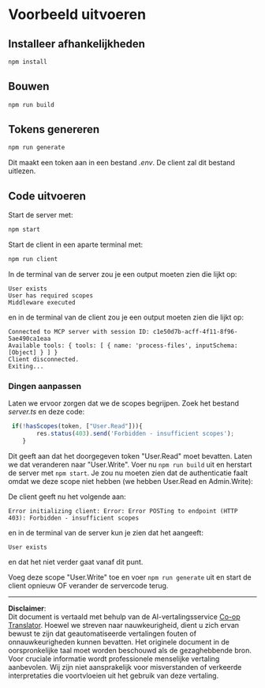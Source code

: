 <!--
CO_OP_TRANSLATOR_METADATA:
{
  "original_hash": "3880d89fa60abc699e1a17a82ae514ef",
  "translation_date": "2025-10-07T01:23:22+00:00",
  "source_file": "03-GettingStarted/11-simple-auth/solution/typescript/README.md",
  "language_code": "nl"
}
-->
# Voorbeeld uitvoeren

## Installeer afhankelijkheden

```sh
npm install
```

## Bouwen

```sh
npm run build
```

## Tokens genereren

```sh
npm run generate
```

Dit maakt een token aan in een bestand *.env*. De client zal dit bestand uitlezen.

## Code uitvoeren

Start de server met:

```sh
npm start
```

Start de client in een aparte terminal met:

```sh
npm run client
```

In de terminal van de server zou je een output moeten zien die lijkt op:

```text
User exists
User has required scopes
Middleware executed
```

en in de terminal van de client zou je een output moeten zien die lijkt op:

```text
Connected to MCP server with session ID: c1e50d7b-acff-4f11-8f96-5ae490ca1eaa
Available tools: { tools: [ { name: 'process-files', inputSchema: [Object] } ] }
Client disconnected.
Exiting...
```

### Dingen aanpassen

Laten we ervoor zorgen dat we de scopes begrijpen. Zoek het bestand *server.ts* en deze code:

```typescript
 if(!hasScopes(token, ["User.Read"])){
        res.status(403).send('Forbidden - insufficient scopes');
    }
```

Dit geeft aan dat het doorgegeven token "User.Read" moet bevatten. Laten we dat veranderen naar "User.Write". Voer nu `npm run build` uit en herstart de server met `npm start`. Je zou nu moeten zien dat de authenticatie faalt omdat we deze scope niet hebben (we hebben User.Read en Admin.Write):

De client geeft nu het volgende aan:

```text
Error initializing client: Error: Error POSTing to endpoint (HTTP 403): Forbidden - insufficient scopes
```

en in de terminal van de server kun je zien dat het aangeeft:

```text
User exists
```

en dat het niet verder gaat vanaf dit punt.

Voeg deze scope "User.Write" toe en voer `npm run generate` uit en start de client opnieuw OF verander de servercode terug.

---

**Disclaimer**:  
Dit document is vertaald met behulp van de AI-vertalingsservice [Co-op Translator](https://github.com/Azure/co-op-translator). Hoewel we streven naar nauwkeurigheid, dient u zich ervan bewust te zijn dat geautomatiseerde vertalingen fouten of onnauwkeurigheden kunnen bevatten. Het originele document in de oorspronkelijke taal moet worden beschouwd als de gezaghebbende bron. Voor cruciale informatie wordt professionele menselijke vertaling aanbevolen. Wij zijn niet aansprakelijk voor misverstanden of verkeerde interpretaties die voortvloeien uit het gebruik van deze vertaling.